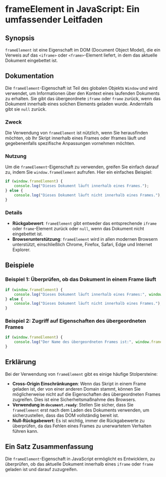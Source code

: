 <!--
Meta Description: # frameElement in JavaScript: Ein umfassender Leitfaden ## Synopsis `frameElement` ist eine Eigenschaft im DOM (Document Object Model), die ein Verwei...
Meta Keywords: frameelement, ist, das, dokument, eines
-->

# frameElement in JavaScript: Ein umfassender Leitfaden

## Synopsis
`frameElement` ist eine Eigenschaft im DOM (Document Object Model), die ein Verweis auf das `<iframe>` oder `<frame>`-Element liefert, in dem das aktuelle Dokument eingebettet ist.

## Dokumentation
Die `frameElement`-Eigenschaft ist Teil des globalen Objekts `Window` und wird verwendet, um Informationen über den Kontext eines laufenden Dokuments zu erhalten. Sie gibt das übergeordnete `iframe` oder `frame` zurück, wenn das Dokument innerhalb eines solchen Elements geladen wurde. Andernfalls gibt sie `null` zurück.

### Zweck
Die Verwendung von `frameElement` ist nützlich, wenn Sie herausfinden möchten, ob Ihr Skript innerhalb eines Frames oder Iframes läuft und gegebenenfalls spezifische Anpassungen vornehmen möchten.

### Nutzung
Um die `frameElement`-Eigenschaft zu verwenden, greifen Sie einfach darauf zu, indem Sie `window.frameElement` aufrufen. Hier ein einfaches Beispiel:

```javascript
if (window.frameElement) {
    console.log("Dieses Dokument läuft innerhalb eines Frames.");
} else {
    console.log("Dieses Dokument läuft nicht innerhalb eines Frames.");
}
```

### Details
- **Rückgabewert**: `frameElement` gibt entweder das entsprechende `iframe` oder `frame`-Element zurück oder `null`, wenn das Dokument nicht eingebettet ist.
- **Browserunterstützung**: `frameElement` wird in allen modernen Browsern unterstützt, einschließlich Chrome, Firefox, Safari, Edge und Internet Explorer.

## Beispiele
### Beispiel 1: Überprüfen, ob das Dokument in einem Frame läuft
```javascript
if (window.frameElement) {
    console.log("Dieses Dokument läuft innerhalb eines Frames:", window.frameElement);
} else {
    console.log("Dieses Dokument läuft nicht innerhalb eines Frames.");
}
```

### Beispiel 2: Zugriff auf Eigenschaften des übergeordneten Frames
```javascript
if (window.frameElement) {
    console.log("Der Name des übergeordneten Frames ist:", window.frameElement.name);
}
```

## Erklärung
Bei der Verwendung von `frameElement` gibt es einige häufige Stolpersteine:

- **Cross-Origin Einschränkungen**: Wenn das Skript in einem Frame geladen ist, der von einer anderen Domain stammt, können Sie möglicherweise nicht auf die Eigenschaften des übergeordneten Frames zugreifen. Dies ist eine Sicherheitsmaßnahme des Browsers.
- **Verwendung in `document.ready`**: Stellen Sie sicher, dass Sie `frameElement` erst nach dem Laden des Dokuments verwenden, um sicherzustellen, dass das DOM vollständig bereit ist.
- **Null-Rückgabewert**: Es ist wichtig, immer die Rückgabewerte zu überprüfen, da das Fehlen eines Frames zu unerwartetem Verhalten führen kann.

## Ein Satz Zusammenfassung
Die `frameElement`-Eigenschaft in JavaScript ermöglicht es Entwicklern, zu überprüfen, ob das aktuelle Dokument innerhalb eines `iframe` oder `frame` geladen ist und darauf zuzugreifen.